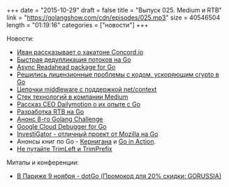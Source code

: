 +++
date = "2015-10-29"
draft = false
title = "Выпуск 025. Medium и RTB"
link = "https://golangshow.com/cdn/episodes/025.mp3"
size = 40546504
length = "01:19:16"
categories = ["новости"]
+++

Новости:

* [Иван рассказывает о хакатоне Concord.io](https://github.com/concord/concord-go)
* [Быстрая дедупликация потоков на Go](https://blog.klauspost.com/fast-stream-deduplication-in-go/)
* [Async Readahead package for Go](https://blog.klauspost.com/an-async-read-ahead-package-for-go/)
* [Решились лицензионные проблемы с кодом, ускоряющим crypto в Go](https://twitter.com/dgryski/status/659508727242993664)
* [Цепочки middleware с поддержкой net/context](https://github.com/cyclopsci/apollo)
* [Стек технологий в компании Medium](https://medium.com/medium-eng/the-stack-that-helped-medium-drive-2-6-millennia-of-reading-time-e56801f7c492)
* [Рассказ CEO Dailymotion о их опыте с Go](http://engineering.dailymotion.com/our-way-to-go/)
* [Разработка RTB на Go](http://www.aychedee.com/2015/09/18/writing-a-real-time-bidder-with-go/)
* [Анонс 8-го Golang Challenge](http://golang-challenge.com/go-challenge8/)
* [Google Cloud Debugger for Go](https://www.reddit.com/r/golang/comments/3qi3qa/ann_google_cloud_debugger_for_go_beta_release/)
* [InvestiGator - отличный проект от Mozilla на Go](https://github.com/mozilla/mig)
* Анонсы книг по Go - [Кернигана](https://twitter.com/_rsc/status/659435405041905664) и [Go in Action](https://twitter.com/goinaction/status/659544071145435136).
* [Не путайте TrimLeft и TrimPrefix](http://play.golang.org/p/MTQLdiZdWc)

Митапы и конференции:

* [В Париже 9 ноября - dotGo (Промокод для 20% скидки: GORUSSIA)](https://dotgo2015.eventbrite.com/?discount=GORUSSIA)
